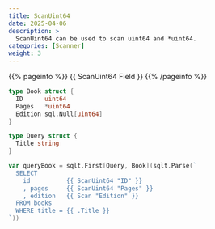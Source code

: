 ```yaml
---
title: ScanUint64
date: 2025-04-06
description: >
  ScanUint64 can be used to scan uint64 and *uint64.
categories: [Scanner]
weight: 3
---
```


{{% pageinfo %}}
{{ ScanUint64 Field }}
{{% /pageinfo %}}

```go
type Book struct {
  ID      uint64
  Pages   *uint64
  Edition sql.Null[uint64]
}

type Query struct {
  Title string
}

var queryBook = sqlt.First[Query, Book](sqlt.Parse(`
  SELECT
    id          {{ ScanUint64 "ID" }}
    , pages     {{ ScanUint64 "Pages" }}
    , edition   {{ Scan "Edition" }}
  FROM books
  WHERE title = {{ .Title }}
`))
```
